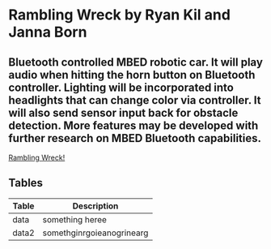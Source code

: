 # Rambling Wreck by Ryan Kil and Janna Born
## Bluetooth controlled MBED robotic car. It will play audio when hitting the horn button on Bluetooth controller. Lighting will be incorporated into headlights that can change color via controller. It will also send sensor input back for obstacle detection. More features may be developed with further research on MBED Bluetooth capabilities.

[Rambling Wreck!](https://www.youtube.com/shorts/OATE5wvw6fY)

## Tables

| Table | Description |
| ----- | ----------- |
| data  | something heree |
| data2 | somethginrgoieanogrinearg |

